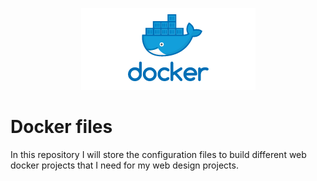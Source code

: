 <p align="center">
<img src="https://raw.githubusercontent.com/camilovietnam/docker/main/docker.png" />
</p>

# Docker files
In this repository I will store the configuration files to build different web docker projects that I need for my web design projects. 
